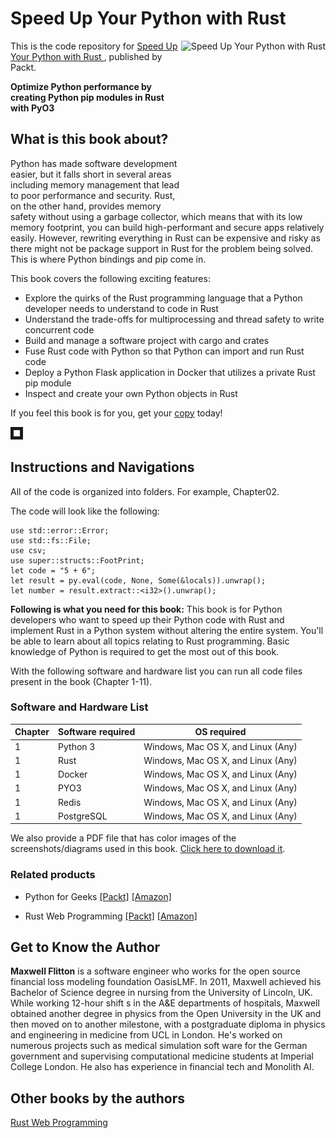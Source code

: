 # Speed Up Your Python with Rust 

<a href="https://www.packtpub.com/product/speed-up-your-python-with-rust/9781801811446?utm_source=github&utm_medium=repository&utm_campaign="><img src="https://static.packt-cdn.com/products/9781801811446/cover/smaller" alt="Speed Up Your Python with Rust " height="256px" align="right"></a>

This is the code repository for [Speed Up Your Python with Rust ](https://www.packtpub.com/product/speed-up-your-python-with-rust/9781801811446?utm_source=github&utm_medium=repository&utm_campaign=), published by Packt.

**Optimize Python performance by creating Python pip modules in Rust with PyO3**

## What is this book about?
Python has made software development easier, but it falls short in several areas including memory management that lead to poor performance and security. Rust, on the other hand, provides memory safety without using a garbage collector, which means that with its low memory footprint, you can build high-performant and secure apps relatively easily. However, rewriting everything in Rust can be expensive and risky as there might not be package support in Rust for the problem being solved. This is where Python bindings and pip come in.

This book covers the following exciting features:
* Explore the quirks of the Rust programming language that a Python developer needs to understand to code in Rust 
* Understand the trade-offs for multiprocessing and thread safety to write concurrent code
* Build and manage a software project with cargo and crates
* Fuse Rust code with Python so that Python can import and run Rust code
* Deploy a Python Flask application in Docker that utilizes a private Rust pip module
* Inspect and create your own Python objects in Rust



If you feel this book is for you, get your [copy](https://www.amazon.com/dp/180181144X) today!

<a href="https://www.packtpub.com/?utm_source=github&utm_medium=banner&utm_campaign=GitHubBanner"><img src="https://raw.githubusercontent.com/PacktPublishing/GitHub/master/GitHub.png" 
alt="https://www.packtpub.com/" border="5" /></a>

## Instructions and Navigations
All of the code is organized into folders. For example, Chapter02.

The code will look like the following:
```
use std::error::Error;
use std::fs::File;
use csv;
use super::structs::FootPrint;
let code = "5 + 6";
let result = py.eval(code, None, Some(&locals)).unwrap();
let number = result.extract::<i32>().unwrap();
```

**Following is what you need for this book:**
This book is for Python developers who want to speed up their Python code with Rust and implement Rust in a Python system without altering the entire system. You'll be able to learn about all topics relating to Rust programming. Basic knowledge of Python is required to get the most out of this book.

With the following software and hardware list you can run all code files present in the book (Chapter 1-11).
### Software and Hardware List
| Chapter | Software required | OS required |
| -------- | ------------------------------------ | ----------------------------------- |
| 1 | Python 3 | Windows, Mac OS X, and Linux (Any) |
| 1 | Rust | Windows, Mac OS X, and Linux (Any) |
| 1 | Docker | Windows, Mac OS X, and Linux (Any) |
| 1 | PYO3 | Windows, Mac OS X, and Linux (Any) |
| 1 | Redis | Windows, Mac OS X, and Linux (Any) |
| 1 | PostgreSQL | Windows, Mac OS X, and Linux (Any) |


We also provide a PDF file that has color images of the screenshots/diagrams used in this book. [Click here to download it](https://static.packt-cdn.com/downloads/9781801811446__ColorImages.pdf).

### Related products
* Python for Geeks  [[Packt]](https://www.packtpub.com/product/python-for-geeks/9781801070119?utm_source=github&utm_medium=repository&utm_campaign=) [[Amazon]](https://www.amazon.com/dp/1801070113)

* Rust Web Programming  [[Packt]](https://www.packtpub.com/product/rust-web-programming/9781800560819?utm_source=github&utm_medium=repository&utm_campaign=) [[Amazon]](https://www.amazon.com/dp/1800560818)



## Get to Know the Author
**Maxwell Flitton**
is a software engineer who works for the open source financial loss modeling foundation OasisLMF. In 2011, Maxwell achieved his Bachelor of Science degree in nursing from the University of Lincoln, UK. While working 12-hour shift s in the A&E departments of hospitals, Maxwell obtained another degree in physics from the Open University in the UK and then moved on to another milestone, with a postgraduate diploma in physics and engineering in medicine from UCL in London. He's worked on numerous projects such as medical simulation soft ware for the German government and supervising computational medicine students at Imperial College London. He also has experience in financial tech and Monolith AI.



## Other books by the authors
[Rust Web Programming ](https://www.packtpub.com/product/rust-web-programming/9781800560819?utm_source=github&utm_medium=repository&utm_campaign=)



